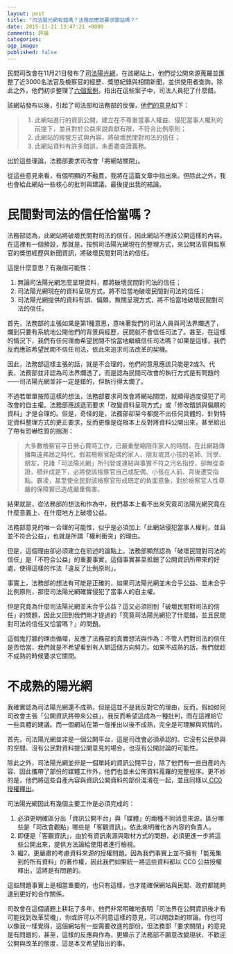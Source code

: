 ```yaml
---
layout: post
title: "司法陽光網有錯嗎？法務部應該要求關站嗎？"
date: 2015-11-21 13:47:21 +0800
comments: 評論
categories: 
ogp_image: 
published: false
---
```


民間司改會在11月21日發布了[司法陽光網](http://sunshine.jrf.org.tw/)，在該網站上，他們從公開來源蒐羅並匯整了近3000名法官及檢察官的經歷、獎懲紀錄與相關新聞，並供使用者查詢。除此之外，他們初步整理了[六個案例](http://sunshine.jrf.org.tw/suits)，指出在這些案子中，司法人員犯了什麼錯。

該網站發布以後，引起了司法部和法務部的反彈，[他們的意見](http://www.moj.gov.tw/ct.asp?xItem=412401&ctNode=27518&mp=001)如下：

> 1. 此網站進行的資訊公開，建立在不尊重當事人權益、侵犯當事人權利的前提下，並且對於公益來說貢獻有限，不符合比例原則；
> 2. 此網站的經營方式與內容，將破壞民間對司法的信任；
> 3. 此網站資料有許多錯誤，未善盡查證義務。

出於這些理論，法務部要求司改會「將網站關閉」。

從這些意見來看，有個明顯的不融貫，我將在這篇文章中指出來。但除此之外，我也會給此網站一些核心的批判與建議。最後提出我的結論。

<!--more-->

# 民間對司法的信任恰當嗎？

法務部認為，此網站將破壞民間對司法的信任，因此網站不應該公開這樣的內容。在這裡有一個預設，那就是，按照司法陽光網現在的整理方式，來公開法官與監察官的獎懲經歷與新聞資訊，將破壞民間對司法的信任。

這是什麼意思？有幾個可能性：

1. 無論司法陽光網怎麼呈現資料，都將破壞民間對司法的信任；
2. 司法陽光網現在的資料呈現方式，將不恰當地破壞民間對司法的信任；
3. 司法陽光網提供的資料有誤、偏頗，無關呈現方式，將不恰當地破壞民間對司法的信任。

首先，法務部的主張如果是第1種意思，意味著我們的司法人員與司法界爛透了，爛到只要有系統地公開他們的背景與經歷，民間就不會信任司法了。甚至，在這樣的情況下，我們有任何理由希望民間不恰當地繼續信任司法嗎？如果是這樣，我們反而應該希望民間不信任司法，依此來追求司法改革的契機。

因此，法務部這樣主張的話，就是不合理的，他們的意思應該只能是2或3。代表，法務部並非認為司法界爛透了，而是認為民間司改會的執行方式是有問題的——司法陽光網並非一定是錯的，但執行得太爛了。

不過若單單按照這樣的想法，法務部要求司改會將網站關閉，就顯得過度侵犯了司改會的自主權。法務部應該退而要求「改變資料呈現方式」或「修改錯誤與偏頗的資料」才是合理的。但是，奇怪的是，法務部卻至今都提不出任何具體的、針對特定資料整理方式的更正要求，反而更像是從根本上反對將資料公開出來，甚至給出了帶有恐嚇性質的揣測：

> 大多數檢察官平日勞心費時工作，已嚴重壓縮陪伴家人的時間，在此網路傳播無遠弗屆之時代，假若檢察官配偶的家人、朋友或其小孩的老師、同學、朋友，見諸「司法陽光網」所刊登或連結與事實不符之污名指控，卻無從查證，積非成是下，必將使該檢察官自己或配偶、小孩在人前、背後遭受指點、霸凌，甚至使全民對該檢察官形成既定的負面意象，對於檢察官人性尊嚴的保障實已造成嚴重傷害。

結果就是，從法務部的想法和作為中，我們基本上看不出來究竟司法陽光網究竟在什麼意義上、在什麼地方上破壞公益。

法務部意見的唯一合理的可能性，似乎是必須加上「此網站侵犯當事人權利，並且並不符合公益」，也就是所謂「權利衝突」的理由。

但是，這個理由卻必須建立在前述的論點上。法務部顯然認為「破壞民間對司法的信任」是「不符合公益」的重要事實，這個事實甚至抵銷了公開資訊所帶來的好處，使得這樣的作法「違反了比例原則」。

事實上，法務部的想法有可能是正確的，如果司法陽光網並未合乎公益、並未合乎比例原則，那麼司法陽光網確實侵犯了當事人的自主權。

但是究竟為什麼司法陽光網並未合乎公益？這又必須回到「破壞民間對司法的信任」的問題，因此又回到我們剛才提過的「究竟司法陽光網犯了什麼錯，並且民間對司法的信任又恰當嗎？」的問題。

這個鬼打牆的理由循環，反應了法務部的真實想法與作為：不管人們對司法的信任是否恰當，我們就是不希望看到有人朝這個方向努力。如果不成熟的話，我們就趁不成熟的時候要求它關閉。

# 不成熟的陽光網

我確實認為司法陽光網還不成熟，但是這並不是我反對它的理由，反而，假如如同司改會主張「公開資訊將帶來公益」，我反而希望這成為一種批判，而在這裡給它一些具體的建議。而一個網站在第一版推出以後不成熟，完全是可理解與同情的。

首先，司法陽光網並非是一個公開平台，這是司改會必須承認的。它沒有公民參與的空間、沒有公民對資料提公開意見的場合，也沒有公開討論的可能性。

除此之外，司法陽光網並非是一個單純的資訊公開平台，除了他們有一些自產的內容、因此攜帶了部份的媒體工作外，他們也並未公佈資料蒐羅的完整程序。更不妙的是，他們將這些自產內容與資訊公開資料的部份混淆在一起，並且同樣以[ CC0 授權釋出](http://creativecommons.tw/cc0)。

司法陽光網因此有幾個主要工作是必須完成的：

1. 必須更明確區分出「資訊公開平台」與「媒體」的兩種不同消息來源，區分哪些是「司改會觀點」哪些是「客觀資訊」。依此來明確化各內容的負責人。
2. 即便是「客觀資訊」，由於有資訊來源與取材方式的問題，必須更進一步將這些公開出來，提供方法論給使用者進行檢視。
3. 繼2，更嚴肅的考慮資料來源的授權問題。因為我們事實上並不擁有「能蒐集到的所有資料」的著作權，因此我們如果統一將這些資料都以 CC0 公益授權釋出，這將是有問題的。

這些問題事實上是相當重要的，也只有這樣，也才能確保網站與民間、政府都能夠達到更好的合作關係。

司改會在這個議題上耕耘了多年，他們非常明確地表明「司法界在公開資訊後才有可能找到改革契機」，你或許可以不同意這樣的意見，可以開啟新的辯論。你也可以像我一樣覺得，這個網站有一些需要改進的部份。但法務部「要求關閉」的意見是有問題的，甚至，這樣的反應與作為，更顯示了法務部不願意改變現狀、不歡迎公開與改革的態度，這是本文希望指出的事。
